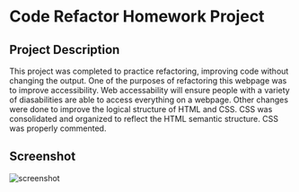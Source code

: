 # Code Refactor Homework Project
## Project Description
This project was completed to practice refactoring, improving code without changing the output. 
One of the purposes of refactoring this webpage was to improve accessibility. 
Web accessability will ensure people with a variety of diasabilities are able to access everything on a webpage.
Other changes were done to improve the logical structure of HTML and CSS. 
CSS was consolidated and organized to reflect the HTML semantic structure.
CSS was properly commented.
## Screenshot
![screenshot]()
